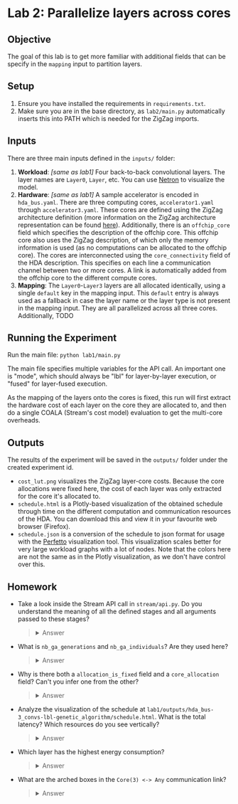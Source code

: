 # Lab 2: Parallelize layers across cores

## Objective
The goal of this lab is to get more familiar with additional fields that can be specify in the `mapping` input to partition layers.

## Setup
1. Ensure you have installed the requirements in `requirements.txt`.
2. Make sure you are in the base directory, as `lab2/main.py` automatically inserts this into PATH which is needed for the ZigZag imports.

## Inputs
There are three main inputs defined in the `inputs/` folder:
1. **Workload**: _[same as lab1]_ Four back-to-back convolutional layers. The layer names are `Layer0`, `Layer`, etc. You can use [Netron](https://netron.app) to visualize the model.
2. **Hardware**: _[same as lab1]_ A sample accelerator is encoded in `hda_bus.yaml`. There are three computing cores, `accelerator1.yaml` through `accelerator3.yaml`. These cores are defined using the ZigZag architecture definition (more information on the ZigZag architecture representation can be found [here](https://kuleuven-micas.github.io/zigzag/hardware.html)). Additionally, there is an `offchip_core` field which specifies the description of the offchip core. This offchip core also uses the ZigZag description, of which only the memory information is used (as no computations can be allocated to the offchip core). The cores are interconnected using the `core_connectivity` field of the HDA description. This specifies on each line a communication channel between two or more cores. A link is automatically added from the offchip core to the different compute cores.
3. **Mapping**: The `Layer0`-`Layer3` layers are all allocated identically, using a single `default` key in the mapping input. This `default` entry is always used as a fallback in case the layer name or the layer type is not present in the mapping input. They are all parallelized across all three cores. Additionally, TODO

## Running the Experiment
Run the main file:
    ```
    python lab1/main.py
    ```

The main file specifies multiple variables for the API call. An important one is "mode", which should always be "lbl" for layer-by-layer execution, or "fused" for layer-fused execution.

As the mapping of the layers onto the cores is fixed, this run will first extract the hardware cost of each layer on the core they are allocated to, and then do a single COALA (Stream's cost model) evaluation to get the multi-core overheads.

## Outputs
The results of the experiment will be saved in the `outputs/` folder under the created experiment id.

- `cost_lut.png` visualizes the ZigZag layer-core costs. Because the core allocations were fixed here, the cost of each layer was only extracted for the core it's allocated to.
- `schedule.html` is a Plotly-based visualization of the obtained schedule through time on the different computation and communication resources of the HDA. You can download this and view it in your favourite web browser (Firefox). 
- `schedule.json` is a conversion of the schedule to json format for usage with the [Perfetto](https://ui.perfetto.dev/) visualization tool. This visualization scales better for very large workload graphs with a lot of nodes. Note that the colors here are not the same as in the Plotly visualization, as we don't have control over this.

## Homework

- Take a look inside the Stream API call in `stream/api.py`. Do you understand the meaning of all the defined stages and all arguments passed to these stages?
    > <details>
    > <summary>Answer</summary>
    >     
    > You can read more information on the different stages [here](https://kuleuven-micas.github.io/stream/stages.html). Each stage performs a different function, ranging from parsing inputs to generating the hardware cost of the different layers using ZigZag and calling the allocation optimization engines.
    >   
    > </details>

- What is `nb_ga_generations` and `nb_ga_individuals`? Are they used here?
    > <details>
    > <summary>Answer</summary>
    >     
    > These are the number of generations of and the number of individuals in each generation of the genetic algorithm (GA). The GA is one of the optimization engines that can help find better workload allocations of the layers onto the computation cores. As the mapping is fixed, the GA doesn't actually optimize anything here, and will be bypassed. However, the API call requires them as an argument.
    >   
    > </details>

- Why is there both a `allocation_is_fixed` field and a `core_allocation` field? Can't you infer one from the other?
    > <details>
    > <summary>Answer</summary>
    > 
    > The reason both fields are required is that it is also possible to distribute a single layer across multiple cores in a fixed manner. In this scenario, `allocation_is_fixed` will be `True` and there will be more than one core specified in `core_allocation`.
    > 
    > </details>

- Analyze the visualization of the schedule at `lab1/outputs/hda_bus-3_convs-lbl-genetic_algorithm/schedule.html`. What is the total latency? Which resources do you see vertically?
    > <details>
    > <summary>Answer</summary>
    >     
    > The total latency is displayed on the top: 8.510e4. There are three computation resources: `Core 0`, `Core 1` and `Core 2`. There are two communication resources: `Any -> Any` which represents the bus connecting the three cores and `Core(3) <-> Any` which represents the offchip link (Core 3 is the offchip core).
    >   
    > </details>

- Which layer has the highest energy consumption?
    > <details>
    > <summary>Answer</summary>
    >     
    > There are two ways to get the answer to this question. One is to look at the `cost_lut.png`, which shows the output of the ZigZag performance estimation. This shows that `Layer 3`, allocated to `Core 0`, has the highest energy consumption.
    > 
    > The second approach uses the Plotly visualization. When hovering over the different layer rectangles, you can see the `Energy total` displayed, which is the highest for `Layer 3`.
    > 
    > </details>

- What are the arched boxes in the `Core(3) <-> Any` communication link?
    > <details>
    > <summary>Answer</summary>
    >     
    > There are two types of tasks that can be assigned to communication links: 1. Transfers and 2. Blocks. Transfers are simple: they use a communication link to transfer a tensor from one core's memory to another core's memory (if there are multiple hops needed a task is scheduled on each link). 
    > 
    > Blocks are a bit more complex. Blocks are added to a communication link whenever a layer (or smaller part of a layer) is to be scheduled on a core whose memory is insufficient to store all of the tensors needed for the execution. In that case, there is further tiling needed of the tensors. To facilitate this, the offchip memory is added as the highest level of memory for the ZigZag cost call. However, ZigZag's cost model is analytical, and we thus don't know the exact timing of the transfers of these tiles, we only know the average required bandwidth. That's why, in Stream, we 'block' the communication link with this average required bandwidth for the entire duration of the execution on the core. It's important to note that it is thus possible that multiple 'block' tasks are scheduled in parallel. If they are overlapping you will only see one of them in the visualization.
    >   
    > </details>